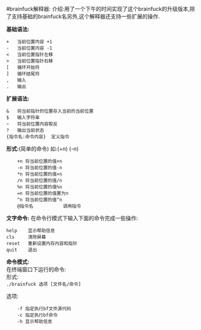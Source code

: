 #brainfuck解释器:
介绍:用了一个下午的时间实现了这个brainfuck的升级版本,除了支持基础的brainfuck名另外,这个解释器还支持一些扩展的操作.


**基础语法:**
```
+	当前位置内容 +1
-	当前位置内容 -1
<	当前位置指针左移
>	当前位置指针右移
[	循环开始符
]	循环结尾符
,	输入
.	输出
```
**扩展语法:**
```
&	将当前指针的位置存入当前的当前位置
$	输入字符串
~	将当前位置内容取反
?	输出当前状态
{指令名:命令内容}  定义指令
```
**形式:**(简单的命令)
如:(+n) (-n)
```
	+n 将当前位置的值+n
	-n 将当前位置的值-n
	*n 将当前位置的值×n
	/n 将当前位置的值/n
	%n 将当前位置的值%n
	=n 将当前位置的值置为n
	^n 将当前位置的值^n
	@指令名		   调用指令
```
**文字命令:**
在命令行模式下输入下面的命令完成一些操作:
```
help	显示帮助信息
cls 	清除屏幕
reset   重新设置内存内容和指针
quit	退出
```  
**命令模式:**  
在终端窗口下运行的命令:  
形式:  
`./brainfuck 选项 [文件名/命令]`

选项:
```
	-f 指定执行bf文件源代码
	-c 指定执行bf命令
	-h 显示帮助信息
```
